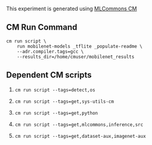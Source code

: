 This experiment is generated using [MLCommons CM](https://github.com/mlcommons/ck)
## CM Run Command
```
cm run script \
	run mobilenet-models _tflite _populate-readme \
	--adr.compiler.tags=gcc \
	--results_dir=/home/cmuser/mobilenet_results
```
## Dependent CM scripts 


1.  `cm run script --tags=detect,os`


2.  `cm run script --tags=get,sys-utils-cm`


3.  `cm run script --tags=get,python`


4.  `cm run script --tags=get,mlcommons,inference,src`


5.  `cm run script --tags=get,dataset-aux,imagenet-aux`
